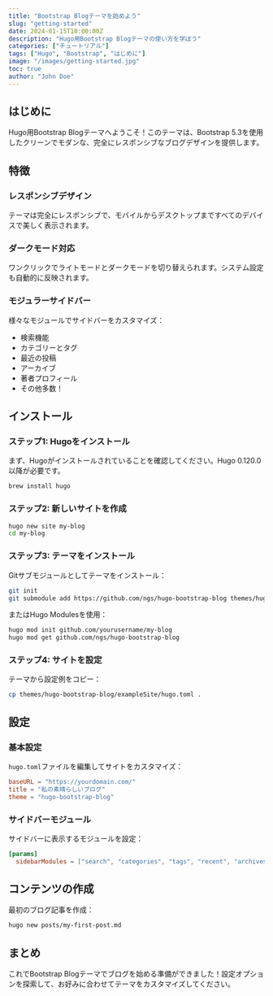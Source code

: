 ```yaml
---
title: "Bootstrap Blogテーマを始めよう"
slug: "getting-started"
date: 2024-01-15T10:00:00Z
description: "Hugo用Bootstrap Blogテーマの使い方を学ぼう"
categories: ["チュートリアル"]
tags: ["Hugo", "Bootstrap", "はじめに"]
image: "/images/getting-started.jpg"
toc: true
author: "John Doe"
---
```


## はじめに

Hugo用Bootstrap Blogテーマへようこそ！このテーマは、Bootstrap 5.3を使用したクリーンでモダンな、完全にレスポンシブなブログデザインを提供します。

## 特徴

### レスポンシブデザイン

テーマは完全にレスポンシブで、モバイルからデスクトップまですべてのデバイスで美しく表示されます。

### ダークモード対応

ワンクリックでライトモードとダークモードを切り替えられます。システム設定も自動的に反映されます。

### モジュラーサイドバー

様々なモジュールでサイドバーをカスタマイズ：
- 検索機能
- カテゴリーとタグ
- 最近の投稿
- アーカイブ
- 著者プロフィール
- その他多数！

## インストール

### ステップ1: Hugoをインストール

まず、Hugoがインストールされていることを確認してください。Hugo 0.120.0以降が必要です。

```bash
brew install hugo
```

### ステップ2: 新しいサイトを作成

```bash
hugo new site my-blog
cd my-blog
```

### ステップ3: テーマをインストール

Gitサブモジュールとしてテーマをインストール：

```bash
git init
git submodule add https://github.com/ngs/hugo-bootstrap-blog themes/hugo-bootstrap-blog
```

またはHugo Modulesを使用：

```bash
hugo mod init github.com/yourusername/my-blog
hugo mod get github.com/ngs/hugo-bootstrap-blog
```

### ステップ4: サイトを設定

テーマから設定例をコピー：

```bash
cp themes/hugo-bootstrap-blog/exampleSite/hugo.toml .
```

## 設定

### 基本設定

`hugo.toml`ファイルを編集してサイトをカスタマイズ：

```toml
baseURL = "https://yourdomain.com/"
title = "私の素晴らしいブログ"
theme = "hugo-bootstrap-blog"
```

### サイドバーモジュール

サイドバーに表示するモジュールを設定：

```toml
[params]
  sidebarModules = ["search", "categories", "tags", "recent", "archives"]
```

## コンテンツの作成

最初のブログ記事を作成：

```bash
hugo new posts/my-first-post.md
```

## まとめ

これでBootstrap Blogテーマでブログを始める準備ができました！設定オプションを探索して、お好みに合わせてテーマをカスタマイズしてください。

